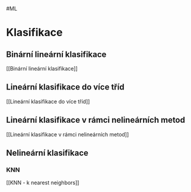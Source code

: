 #ML
# Klasifikace

## Binární lineární klasifikace
[[Binární lineární klasifikace]]

## Lineární klasifikace do více tříd
[[Lineární klasifikace do více tříd]]

## Lineární klasifikace v rámci nelineárních metod
[[Lineární klasifikace v rámci nelineárních metod]]

## Nelineární klasifikace

### KNN
[[KNN - k nearest neighbors]]

